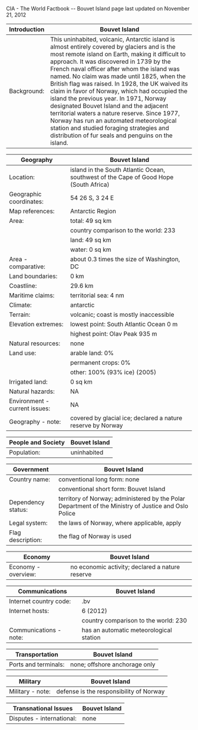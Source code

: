 CIA - The World Factbook -- Bouvet Island
page last updated on November 21, 2012


| Introduction | Bouvet Island |
| --- | --- |
| Background: | This uninhabited, volcanic, Antarctic island is almost entirely covered by glaciers and is the most remote island on Earth, making it difficult to approach. It was discovered in 1739 by the French naval officer after whom the island was named. No claim was made until 1825, when the British flag was raised. In 1928, the UK waived its claim in favor of Norway, which had occupied the island the previous year. In 1971, Norway designated Bouvet Island and the adjacent territorial waters a nature reserve. Since 1977, Norway has run an automated meteorological station and studied foraging strategies and distribution of fur seals and penguins on the island. |


| Geography | Bouvet Island |
| --- | --- |
| Location: | island in the South Atlantic Ocean, southwest of the Cape of Good Hope (South Africa) |
| Geographic coordinates: | 54 26 S, 3 24 E |
| Map references: | Antarctic Region |
| Area: | total: 49 sq km |
| | country comparison to the world: 233 |
| | land: 49 sq km |
| | water: 0 sq km |
| Area - comparative: | about 0.3 times the size of Washington, DC |
| Land boundaries: | 0 km |
| Coastline: | 29.6 km |
| Maritime claims: | territorial sea: 4 nm |
| Climate: | antarctic |
| Terrain: | volcanic; coast is mostly inaccessible |
| Elevation extremes: | lowest point: South Atlantic Ocean 0 m |
| | highest point: Olav Peak 935 m |
| Natural resources: | none |
| Land use: | arable land: 0% |
| | permanent crops: 0% |
| | other: 100% (93% ice) (2005) |
| Irrigated land: | 0 sq km |
| Natural hazards: | NA |
| Environment - current issues: | NA |
| Geography - note: | covered by glacial ice; declared a nature reserve by Norway |


| People and Society | Bouvet Island |
| --- | --- |
| Population: | uninhabited |


| Government | Bouvet Island |
| --- | --- |
| Country name: | conventional long form: none |
| | conventional short form: Bouvet Island |
| Dependency status: | territory of Norway; administered by the Polar Department of the Ministry of Justice and Oslo Police |
| Legal system: | the laws of Norway, where applicable, apply |
| Flag description: | the flag of Norway is used |


| Economy | Bouvet Island |
| --- | --- |
| Economy - overview: | no economic activity; declared a nature reserve |


| Communications | Bouvet Island |
| --- | --- |
| Internet country code: | .bv |
| Internet hosts: | 6 (2012) |
| | country comparison to the world: 230 |
| Communications - note: | has an automatic meteorological station |


| Transportation | Bouvet Island |
| --- | --- |
| Ports and terminals: | none; offshore anchorage only |


| Military | Bouvet Island |
| --- | --- |
| Military - note: | defense is the responsibility of Norway |


| Transnational Issues | Bouvet Island |
| --- | --- |
| Disputes - international: | none |
